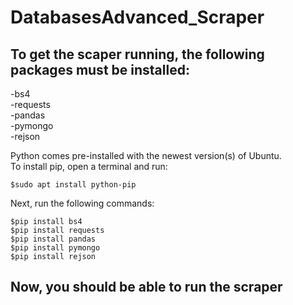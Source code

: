 # DatabasesAdvanced_Scraper

## To get the scaper running, the following packages must be installed:  
-bs4  
-requests  
-pandas  
-pymongo  
-rejson
  
Python comes pre-installed with the newest version(s) of Ubuntu.  
To install pip, open a terminal and run:  
  
    $sudo apt install python-pip  
  
Next, run the following commands:  
  
    $pip install bs4  
    $pip install requests  
    $pip install pandas  
    $pip install pymongo  
    $pip install rejson
  
## Now, you should be able to run the scraper  

